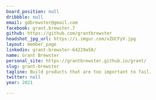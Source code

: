 ```yaml
---
board_position: null
dribbble: null
email: gdbrewster@gmail.com
facebook: grant.brewster.7
github: https://github.com/grantbrewster
headshot_jpg_url: https://i.imgur.com/vZUCFyV.jpg
layout: member_page
linkedin: grant-brewster-64229a58/
name: Grant Brewster
personal_site: https://grantbrewster.github.io/grant/
slug: grant-brewster
tagline: Build products that are too important to fail.
twitter: null
year: 2021

---
```

